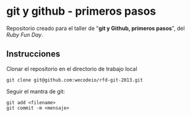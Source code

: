 # git y github - primeros pasos

Repositorio creado para el taller de "**git y Github, primeros pasos**", del *Ruby Fun Day*.

## Instrucciones

Clonar el repositorio en el directorio de trabajo local

    git clone git@github.com:wecodeio/rfd-git-2013.git

Seguir el mantra de git:

    git add <filename>
    git commit -m <mensaje>